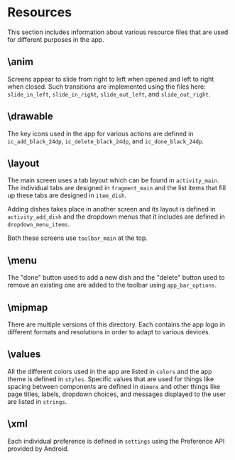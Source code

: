# Resources

This section includes information about various resource files that are used for different purposes in the app.

## \anim

Screens appear to slide from right to left when opened and left to right when closed. Such transitions are implemented using the files here: `slide_in_left`, `slide_in_right`, `slide_out_left`, and `slide_out_right`.

## \drawable

The key icons used in the app for various actions are defined in `ic_add_black_24dp`, `ic_delete_black_24dp`, and `ic_done_black_24dp`.

## \layout

The main screen uses a tab layout which can be found in `activity_main`. The individual tabs are designed in `fragment_main` and the list items that fill up these tabs are designed in `item_dish`.

Adding dishes takes place in another screen and its layout is defined in `activity_add_dish` and the dropdown menus that it includes are defined in `dropdown_menu_items`.

Both these screens use `toolbar_main` at the top.

## \menu

The "done" button used to add a new dish and the "delete" button used to remove an existing one are added to the toolbar using `app_bar_options`.

## \mipmap

There are multiple versions of this directory. Each contains the app logo in different formats and resolutions in order to adapt to various devices.

## \values

All the different colors used in the app are listed in `colors` and the app theme is defined in `styles`. Specific values that are used for things like spacing between components are defined in `dimens` and other things like page titles, labels, dropdown choices, and messages displayed to the user are listed in `strings`.

## \xml

Each individual preference is defined in `settings` using the Preference API provided by Android.